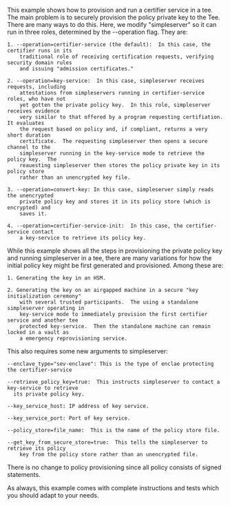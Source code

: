 This example shows how to provision and run a certifier service in a tee.  The main problem is
to securely provision the policy private key to the Tee.  There are many ways to do this.  Here,
we modify "simpleserver" so it can run in three roles, determined by the --operation flag.  They
are:

    1. --operation=certifier-service (the default):  In this case, the certifier runs in its
        traditional role of receiving certification requests, verifying security domain rules
        and issuing "admission certificates."

    2. --operation=key-service:  In this case, simpleserver receives requests, including 
        attestations from simpleservers running in certifier-service roles, who have not
        yet gotten the private policy key.  In this role, simpleserver receives evidence
        very similar to that offered by a program requesting certifiation.  It evaluates
        the request based on policy and, if compliant, returns a very short duration
        certificate.  The requesting simpleserver then opens a secure channel to the
        simpleserver running in the key-service mode to retrieve the policy key.  The
        reauesting simpleserver then stores the policy private key in its policy store
        rather than an unencrypted key file.

    3. --operation=convert-key: In this case, simpleserver simply reads the unencrypted
        private policy key and stores it in its policy store (which is encrypted) and
        saves it.

    4. --operation=certifier-service-init:  In this case, the certifier-service contact
        a key-service to retrieve its policy key.

While this example shows all the steps in provisioning the private policy key and running
simpleserver in a tee, there are many variations for how the initial policy key might be
first generated and provisioned. Among these are:

    1. Generating the key in an HSM.

    2. Generating the key on an airgapped machine in a secure "key initialization ceremony"
        with several trusted participants.  The using a standalone simpleserver operating in
        key-service mode to immediately provision the first certifier service and another tee
        protected key-service.  Then the standalone machine can remain locked in a vault as
        a emergency reprovisioning service.

This also requires some new arguments to simpleserver:

    --enclave_type="sev-enclave": This is the type of enclae protecting the certifier-service

    --retrieve_policy_key=true:  This instructs simpleserver to contact a key-service to retrieve
      its private policy key.

    --key_service_host: IP address of key service.

    --key_service_port: Port of key service.

    --policy_store=file_name:  This is the name of the policy store file.

    --get_key_from_secure_store=true:  This tells the simpleserver to retrieve its policy
        key from the policy store rather than an unencrypted file.

There is no change to policy provisioning since all policy consists of signed statements.

As always, this example comes with complete instructions and tests which you should adapt to your
needs.
